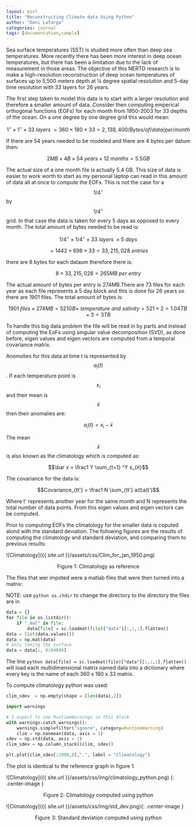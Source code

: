 ```yaml
---
layout: post
title: "Reconstructing Climate data Using Python"
author: "Dani Lafarga"
categories: journal
tags: [documentation,sample]
---
```


Sea surface temperatures (SST) is studied more often than deep sea temperatures. More recently there has been more interest in deep ocean temperatures, but there has been a limitation due to the lack of measurement in those areas. The objective of this NERTO research is to make a high-resolution reconstruction of deep ocean temperatures of surfaces up to 5,500 meters depth at ¼ degree spatial resolution and 5-day time resolution with 33 layers for 26 years.

The first step taken to model this data is to start with a larger resolution and therefore a smaller amount of data. Consider then computing emperical orthogonal functions (EOFs) for each month from 1950-2003 for 33 depths of the ocean. On a one degree by one degree grid this would mean:

$$
1 ^\circ \times 1^\circ \times 33 \ layers\ = 360 \times 180 \times 33 = 2,138,400/ Bytes/ of/ data/ per/ month$$


If there are 54 years needed to be modeled and there are 4 bytes per datum then:

$$
2MB \times 4B \times 54 \ years \times 12 \ months = 5.5 GB
$$

The actual size of a one month file is actually 5.4 GB. This size of data is easier to work worth to start as my personal laptop can read in this amount of data all at once to compute the EOFs. This is not the  case for a $$1/4^\circ$$ by $$1/4^\circ$$ grid. In that case the data is taken for every 5 days as opposed to every month. The total amount of bytes needed to be read is:


$$1/4^\circ \times 1/4^\circ \times 33 \ layers \  \times 5 \ days$$

$$ = 1442 \times 698 \times 33 = 33,215,028 \ entries$$

there are 8 bytes for each dataum therefore there is:

$$ 8 \times 33,215,028 = 265MB \ per\ entry$$

The actual amount of bytes per entry is 274MB.There are 73 files for each year as each file represents a 5 day block and this is done for 26 years so there are 1901 files. The total amount of bytes is:

$$ 1901 \ files \times 274MB = 521GB \times \ temperature \ and \ salinity = 521 \times 2 = 1.04TB \times 3 = 3TB$$

To handle this big data problem the file will be read in by parts and instead of computing the EoFs using singular value decomposition (SVD), as done before, eigen values and eigen vectors are computed from a temporal covariance matrix.

Anomolies for this data at time t is represented by $$a_i (t)$$. If each temperature point is $$x_i$$ and their mean is $$\bar x$$ then their anomalies are:

$$ a_i(t) = x_i - \bar x$$

The mean $$\bar x$$ is also known as the climatology which is computed as:

$$\bar x = \frac1 Y \sum_{t=1} ^Y x_{it}$$

The covariance for the data is:

$$Covariance_{tt'}  = \frac1 N \sum_{tt'} a(t)a(t')$$

Where t' represents another year for the same month and N represents the total number of data points. From this eigen values and eigen vectors can be computed. 

Prior to computing EOFs the climatology for the smaller data is coputed alond with the standard deviation. The following figures are the results of computing the climatology and standard deviation, and comparing them to previous results:


![Climatology]({{ site.url }}/assets/css/Clim_for_jan_1950.png)

<center>Figure 1: Climatology as reference</center>

The files that wer impoted were a matlab files that were then turned into a matrix:

NOTE: use ```python os.chdir``` to change the directory  to the directory the files are in

```python
data = {}
for file in os.listdir():
    if ".mat" in file:
        data[file] = sc.loadmat(file)["data"][:,:,:].flatten()
data = list(data.values())
data = np.mat(data)
# only taking the surface 
data = data[:, 0:64800]
```
The line ```python data[file] = sc.loadmat(file)["data"][:,:,:].flatten()``` will load each multidimensional matrix named data into a dictionary where every key is the name of each 360 x 180  x 33 matrix. 

To compute climatology python was used:

```python
clim_sdev  = np.empty(shape = [len(data),2])

import warnings

# I expect to see RuntimeWarnings in this block
with warnings.catch_warnings():
    warnings.simplefilter("ignore", category=RuntimeWarning)
    clim = np.nanmean(data, axis = 1)
sdev = np.std(data, axis = 1)
clim_sdev = np.column_stack((clim, sdev))

plt.plot(clim_sdev[:1000,0],".", label = "Climatology")
```
The plot is identical to the reference graph in figure 1.

![Climatology]({{ site.url }}/assets/css/img/climatology_python.png) {: .center-image }

<center>Figure 2: Climatology computed using python</center>


![Climatology]({{ site.url }}/assets/css/img/std_dev.png){: .center-image }

<center>Figure 3: Standard deviation computed using python</center>

